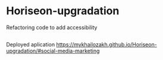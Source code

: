 # Horiseon-upgradation
Refactoring code to add accessibility
##
Deployed aplication https://mykhailozakh.github.io/Horiseon-upgradation/#social-media-marketing
